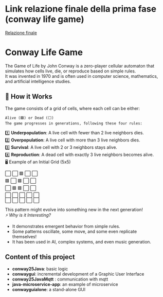 # Link relazione finale della prima fase (conway life game)

[Relazione finale](./ISS_Conway.pdf)


# Conway Life Game #
The Game of Life by John Conway is a zero-player cellular automaton that simulates how cells live, die, or reproduce based on simple rules.  
It was invented in 1970 and is often used in computer science, mathematics, and artificial intelligence studies.
## 🎲 How it Works ##

The game consists of a grid of cells, where each cell can be either:  

    Alive (🟩) or Dead (⬜️)
    The game progresses in generations, following these four rules:

1️⃣ **Underpopulation**: A live cell with fewer than 2 live neighbors dies.  
2️⃣ **Overpopulation**: A live cell with more than 3 live neighbors dies.  
3️⃣ **Survival**: A live cell with 2 or 3 neighbors stays alive.  
4️⃣ **Reproduction**: A dead cell with exactly 3 live neighbors becomes alive.  
🖥 Example of an Initial Grid (5x5)  

⬜️ ⬜️ 🟩 ⬜️ ⬜️  
🟩 ⬜️ 🟩 ⬜️ ⬜️  
⬜️ 🟩 🟩 ⬜️ ⬜️  
⬜️ ⬜️ ⬜️ ⬜️ ⬜️  
⬜️ ⬜️ ⬜️ ⬜️ ⬜️  

This pattern might evolve into something new in the next generation!  
_⚡ Why is it Interesting?_

- It demonstrates emergent behavior from simple rules.  
- Some patterns oscillate, some move, and some even replicate themselves!  
- It has been used in AI, complex systems, and even music generation.  


## Content of this project ##
- **conway25Java**: basic logic
- **conwaygui**: incremental development of a Graphic User Interface
- **conway25JavaMqtt** : communication with mqtt
- **java-microservice-app**: an example of microservice
- **conwayguialone**: a stand-alone GUI
